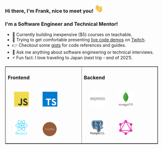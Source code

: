 ### Hi there, I'm Frank, nice to meet you! <img src="https://github.com/frankstepanski/frankstepanski/blob/master/assets/Hi.gif" width="29px">

### I'm a Software Engineer and Technical Mentor!

- 🔭  Currently building inexpensive ($5) courses on teachable.
- 👯  Trying to get comfortable presenting <a href ="https://github.com/frankstepanski/twitch-streams">live code demos</a> on <a href="https://www.twitch.tv/frankstepanski">Twitch</a>.
- 👉  Checkout some <a href="https://gist.github.com/frankstepanski">gists</a> for code references and guides.
- 💬  Ask me anything about software engineering or technical interviews.
- ⚡ Fun fact: I love traveling to Japan (next trip - end of 2021).

<table width="100%" border="1"><tr><td valign="top">

### Frontend  
<div>  
<img style="margin: 20px" src="assets/javascript-original.svg" alt="JavaScript" height="50" />  
<img style="margin: 20px" src="assets/typescript-original.svg" alt="TypeScript" height="50" />  
<img style="margin: 20px" src="assets/react-original-wordmark.svg" alt="React" height="50" /> 
<img style="margin: 15px" src="assets/mocha.png" alt="Mocha" height="50" />  
</div>

</td><td valign="top">

### Backend  
<div>  
<img style="margin: 20px" src="assets/express-original-wordmark.svg" alt="Express.js" height="50" />  
<img style="margin: 20px" src="assets/mongodb-original-wordmark.svg" alt="MongoDB" height="50" />   
<img style="margin: 20px" src="assets/postgresql-original-wordmark.svg" alt="Postgres" height="50" />  
<img style="margin: 20px" src="assets/graphql.png" alt="GraphQL" height="50" />  
</div>

</td></tr></table>